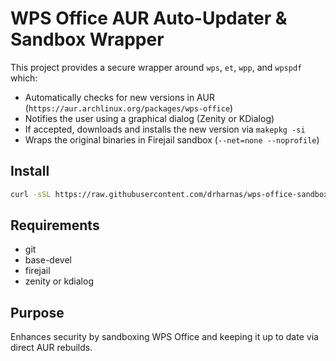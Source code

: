 # WPS Office AUR Auto-Updater & Sandbox Wrapper

This project provides a secure wrapper around `wps`, `et`, `wpp`, and `wpspdf` which:

- Automatically checks for new versions in AUR (`https://aur.archlinux.org/packages/wps-office`)
- Notifies the user using a graphical dialog (Zenity or KDialog)
- If accepted, downloads and installs the new version via `makepkg -si`
- Wraps the original binaries in Firejail sandbox (`--net=none --noprofile`)

## Install

```bash
curl -sSL https://raw.githubusercontent.com/drharnas/wps-office-sandbox/main/install.sh | bash
```

## Requirements

- git
- base-devel
- firejail
- zenity or kdialog

## Purpose

Enhances security by sandboxing WPS Office and keeping it up to date via direct AUR rebuilds.
